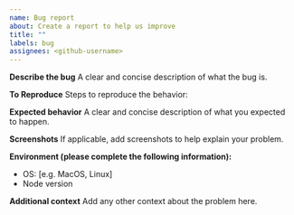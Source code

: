 ```yaml
---
name: Bug report
about: Create a report to help us improve
title: ""
labels: bug
assignees: <github-username>
---
```


**Describe the bug**
A clear and concise description of what the bug is.

**To Reproduce**
Steps to reproduce the behavior:

**Expected behavior**
A clear and concise description of what you expected to happen.

**Screenshots**
If applicable, add screenshots to help explain your problem.

**Environment (please complete the following information):**

- OS: [e.g. MacOS, Linux]
- Node version

**Additional context**
Add any other context about the problem here.
